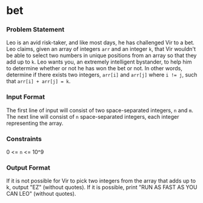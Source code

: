 # bet

### Problem Statement
Leo is an avid risk-taker, and like most days, he has challenged Vir to a bet. Leo claims, given an array of integers `arr` and an integer `k`, that Vir wouldn't be able to select two numbers in unique positions from an array so that they add up to `k`. Leo wants you, an extremely intelligent bystander, to help him to determine whether or not he has won the bet or not. In other words, determine if there exists two integers, `arr[i]` and `arr[j]` where `i != j`, such that `arr[i] + arr[j] = k`.

### Input Format
The first line of input will consist of two space-separated integers, `n` and `m`.
The next line will consist of `n` space-separated integers, each integer representing the array.

### Constraints
0 <= `n` <= 10^9

### Output Format
If it is not possible for Vir to pick two integers from the array that adds up to k, output "EZ" (without quotes).
If it is possible, print "RUN AS FAST AS YOU CAN LEO" (without quotes).
